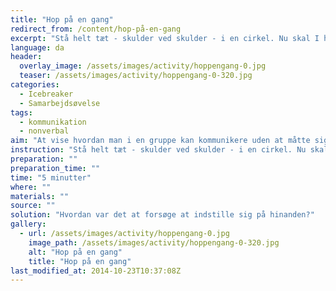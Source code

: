 ```yaml
---
title: "Hop på en gang"
redirect_from: /content/hop-på-en-gang
excerpt: "Stå helt tæt - skulder ved skulder - i en cirkel. Nu skal I hoppe på en gang."
language: da
header:
  overlay_image: /assets/images/activity/hoppengang-0.jpg
  teaser: /assets/images/activity/hoppengang-0-320.jpg
categories: 
  - Icebreaker
  - Samarbejdsøvelse
tags: 
  - kommunikation
  - nonverbal
aim: "At vise hvordan man i en gruppe kan kommunikere uden at måtte sige noget - og derved få mulighed for at indstille sig på hinandens bevægelser."
instruction: "Stå helt tæt - skulder ved skulder - i en cirkel. Nu skal I hoppe på en gang."
preparation: ""
preparation_time: ""
time: "5 minutter"
where: ""
materials: ""
source: ""
solution: "Hvordan var det at forsøge at indstille sig på hinanden?"
gallery:
  - url: /assets/images/activity/hoppengang-0.jpg
    image_path: /assets/images/activity/hoppengang-0-320.jpg
    alt: "Hop på en gang"
    title: "Hop på en gang"
last_modified_at: 2014-10-23T10:37:08Z
---
```


